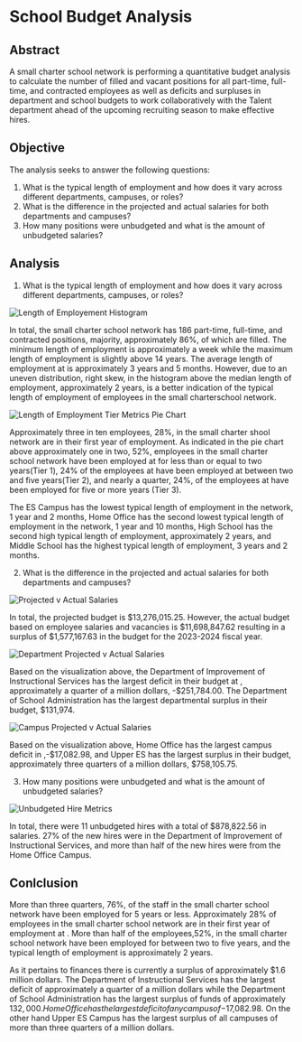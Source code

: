# School Budget Analysis


## Abstract

A small charter school network is performing a quantitative budget analysis to calculate the number of filled and vacant positions for all part-time, full-time, and contracted employees as well as deficits and surpluses in department and school budgets to work collaboratively with the Talent department ahead of the upcoming recruiting season to make effective hires.

## Objective

The analysis seeks to answer the following questions:

1. What is the typical length of employment and how does it vary across different departments, campuses, or roles?
2. What is the difference in the projected and actual salaries for both departments and campuses?
3. How many positions were unbudgeted and what is the amount of unbudgeted salaries?


## Analysis 
1. What is the typical length of employment and how does it vary across different departments, campuses, or roles?

![Length of Employement Histogram](https://github.com/Scipio94/School-Budget-Analysis/assets/112409778/2c9759ca-32ba-4c20-a937-c21a17eadc85)

In total, the small charter school network has 186 part-time, full-time, and contracted positions, majority, approximately 86%, of which are filled. The minimum length of employment is approximately a week  while the maximum length of employment is slightly above 14 years. The average length of employment at  is approximately 3 years and 5 months. However, due to an uneven distribution, right skew, in the histogram above the median length of employment, approximately 2 years, is a better indication of the typical length of employment of employees in the small charterschool network.

![Length of Employment Tier Metrics Pie Chart](https://github.com/Scipio94/School-Budget-Analysis/assets/112409778/874ced76-ef16-4052-96e4-99d1e8a3af0f)

Approximately three in ten employees, 28%, in the small charter shool network are in their first year of employment. As indicated in the pie chart above approximately one in two, 52%, employees in the small charter school network  have been employed at  for less than or equal to two years(Tier 1), 24% of the employees at  have been employed at  between two and five years(Tier 2), and nearly a quarter, 24%, of the employees at  have been employed for five or more years (Tier 3). 

The ES Campus has the lowest typical length of employment in the network, 1 year and 2 months, Home Office has the second lowest typical length of employment in the network, 1 year and 10 months, High School has the second high typical length of employment, approximately 2 years, and Middle School has the highest typical length of employment, 3 years and 2 months.


2. What is the difference in the projected and actual salaries for both departments and campuses?

![Projected v  Actual Salaries](https://github.com/Scipio94/School-Budget-Analysis/assets/112409778/a5db0687-d6e4-4949-abef-1beed2a44a9b)

In total, the projected budget is $13,276,015.25. However, the actual budget based on employee salaries and vacancies is $11,698,847.62 resulting in a surplus of $1,577,167.63 in the budget for the 2023-2024 fiscal year. 

![Department Projected v  Actual Salaries](https://github.com/Scipio94/School-Budget-Analysis/assets/112409778/c92f1183-c32e-4e62-859b-4371ee73e21c)

Based on the visualization above, the Department of Improvement of Instructional Services has the largest deficit in their budget at , approximately a quarter of a million dollars, -$251,784.00. The Department of School Administration has the largest departmental surplus in their budget, $131,974.

![Campus Projected v  Actual Salaries](https://github.com/Scipio94/School-Budget-Analysis/assets/112409778/14afdcc9-adc0-4e5e-9cf6-a222cb210e2f)

Based on the visualization above, Home Office has the largest campus deficit in ,-$17,082.98, and Upper  ES has the largest surplus in their budget, approximately three quarters of a million dollars, $758,105.75.

3. How many positions were unbudgeted and what is the amount of unbudgeted salaries?

![Unbudgeted Hire Metrics](https://github.com/Scipio94/School-Budget-Analysis/assets/112409778/802792a5-45a8-4479-8d5e-2c35824eba07)

In total, there were 11 unbudgeted hires with a  total of $878,822.56 in salaries. 27% of the new hires were in the Department of Improvement of Instructional Services, and more than half of the new hires were from the Home Office Campus.

## Conlclusion

More than three quarters, 76%, of the staff in the small charter school network have been employed for 5 years or less. Approximately 28% of employees in the small charter school network are in their first year of employment at . More than half of the employees,52%, in the small charter school network have been employed for between two to five years, and the typical length of employment is approximately 2 years. 

As it pertains to finances there is currently a surplus of approximately $1.6 million dollars. The Department of Instructional Services has the largest deficit of approximately a quarter of a million dollars while the Department of School Administration has the largest surplus of funds of approximately $132,000. Home Office has the largest deficit of any campus of -$17,082.98. On the other hand Upper ES Campus has the largest surplus of all campuses of more than three quarters of a million dollars. 


